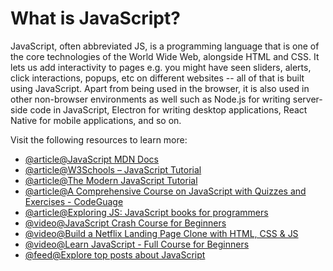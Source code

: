 # What is JavaScript?

JavaScript, often abbreviated JS, is a programming language that is one of the core technologies of the World Wide Web, alongside HTML and CSS. It lets us add interactivity to pages e.g. you might have seen sliders, alerts, click interactions, popups, etc on different websites -- all of that is built using JavaScript. Apart from being used in the browser, it is also used in other non-browser environments as well such as Node.js for writing server-side code in JavaScript, Electron for writing desktop applications, React Native for mobile applications, and so on.

Visit the following resources to learn more:

- [@article@JavaScript MDN Docs](https://developer.mozilla.org/en-US/docs/Web/JavaScript)
- [@article@W3Schools – JavaScript Tutorial](https://www.w3schools.com/js/)
- [@article@The Modern JavaScript Tutorial](https://javascript.info/)
- [@article@A Comprehensive Course on JavaScript with Quizzes and Exercises - CodeGuage](https://www.codeguage.com/courses/js/)
- [@article@Exploring JS: JavaScript books for programmers](https://exploringjs.com/)
- [@video@JavaScript Crash Course for Beginners](https://youtu.be/hdI2bqOjy3c?t=2)
- [@video@Build a Netflix Landing Page Clone with HTML, CSS & JS](https://youtu.be/P7t13SGytRk?t=22)
- [@video@Learn JavaScript - Full Course for Beginners](https://www.youtube.com/watch?v=PkZNo7MFNFg)
- [@feed@Explore top posts about JavaScript](https://app.daily.dev/tags/javascript?ref=roadmapsh)
